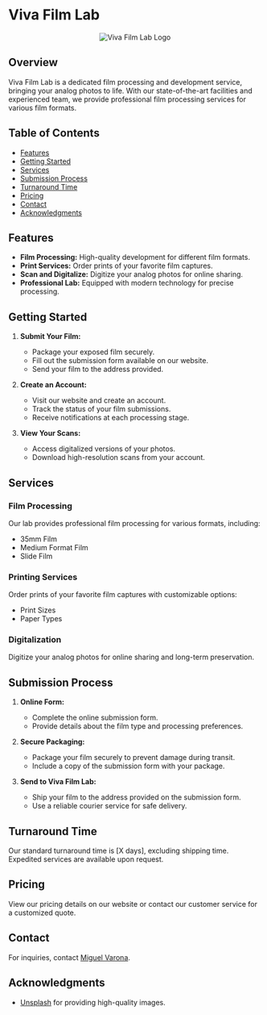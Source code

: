 # Viva Film Lab

<p align="center">
  <img src="/path/to/lab_logo.png" alt="Viva Film Lab Logo">
</p>

## Overview

Viva Film Lab is a dedicated film processing and development service, bringing your analog photos to life. With our state-of-the-art facilities and experienced team, we provide professional film processing services for various film formats.

## Table of Contents

- [Features](#features)
- [Getting Started](#getting-started)
- [Services](#services)
- [Submission Process](#submission-process)
- [Turnaround Time](#turnaround-time)
- [Pricing](#pricing)
- [Contact](#contact)
- [Acknowledgments](#acknowledgments)

## Features

- **Film Processing:** High-quality development for different film formats.
- **Print Services:** Order prints of your favorite film captures.
- **Scan and Digitalize:** Digitize your analog photos for online sharing.
- **Professional Lab:** Equipped with modern technology for precise processing.

## Getting Started

1. **Submit Your Film:**
   - Package your exposed film securely.
   - Fill out the submission form available on our website.
   - Send your film to the address provided.

2. **Create an Account:**
   - Visit our website and create an account.
   - Track the status of your film submissions.
   - Receive notifications at each processing stage.

3. **View Your Scans:**
   - Access digitalized versions of your photos.
   - Download high-resolution scans from your account.

## Services

### Film Processing

Our lab provides professional film processing for various formats, including:
- 35mm Film
- Medium Format Film
- Slide Film

### Printing Services

Order prints of your favorite film captures with customizable options:
- Print Sizes
- Paper Types

### Digitalization

Digitize your analog photos for online sharing and long-term preservation.

## Submission Process

1. **Online Form:**
   - Complete the online submission form.
   - Provide details about the film type and processing preferences.

2. **Secure Packaging:**
   - Package your film securely to prevent damage during transit.
   - Include a copy of the submission form with your package.

3. **Send to Viva Film Lab:**
   - Ship your film to the address provided on the submission form.
   - Use a reliable courier service for safe delivery.

## Turnaround Time

Our standard turnaround time is [X days], excluding shipping time. Expedited services are available upon request.

## Pricing

View our pricing details on our website or contact our customer service for a customized quote.

## Contact

For inquiries, contact [Miguel Varona](mailto:migvaronag@gmail.com).

## Acknowledgments


- [Unsplash](https://unsplash.com/) for providing high-quality images.

